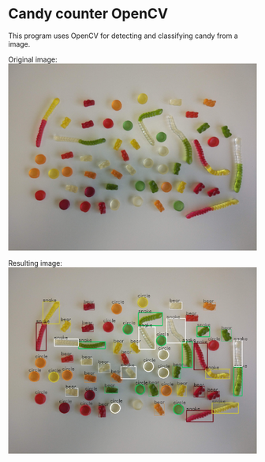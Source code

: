 # Candy counter OpenCV
This program uses OpenCV for detecting and classifying candy from a image.

Original image:
![alt text](results/Test_image.png)

Resulting image:
![alt text](results/Test_image_result.png)


